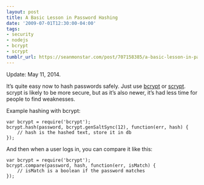 ```yaml
---
layout: post
title: A Basic Lesson in Password Hashing
date: '2009-07-01T12:30:00-04:00'
tags:
- security
- nodejs
- bcrypt
- scrypt
tumblr_url: https://seanmonstar.com/post/707158385/a-basic-lesson-in-password-hashing
---
```

Update: May 11, 2014.

It’s quite easy now to hash passwords safely. Just use [bcrypt](https://www.npmjs.org/package/bcrypt) or [scrypt](https://www.npmjs.org/package/scrypt). scrypt is likely to be more secure, but as it’s also newer, it’s had less time for people to find weaknesses.

Example hashing with bcrypt:

    var bcrypt = require('bcrypt');
    bcrypt.hash(password, bcrypt.genSaltSync(12), function(err, hash) {
        // hash is the hashed text, store it in db
    });

And then when a user logs in, you can compare it like this:

    var bcrypt = require('bcrypt');
    bcrypt.compare(password, hash, function(err, isMatch) {
        // isMatch is a boolean if the password matches
    });

